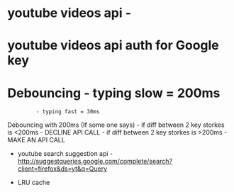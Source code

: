 # youtube videos api - 
# youtube videos api auth for Google key

# Debouncing - typing slow = 200ms
             - typing fast = 30ms

Debouncing with 200ms (If some one says)
    - if diff between 2 key storkes is <200ms - DECLINE API CALL
    - if diff between 2 key storkes is >200ms - MAKE AN API CALL

- youtube search suggestion api - http://suggestqueries.google.com/complete/search?client=firefox&ds=yt&q=Query

- LRU cache